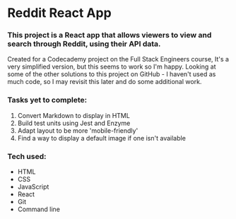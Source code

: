# Reddit React App

### This project is a React app that allows viewers to view and search through Reddit, using their API data.

Created for a Codecademy project on the Full Stack Engineers course, It's a very simplified version, but this seems to work so I'm happy.
Looking at some of the other solutions to this project on GitHub - I haven't used as much code, so I may revisit this later and do some additional work.

### Tasks yet to complete:
1. Convert Markdown to display in HTML
2. Build test units using Jest and Enzyme
3. Adapt layout to be more 'mobile-friendly'
4. Find a way to display a default image if one isn't available

### Tech used:
* HTML
* CSS
* JavaScript
* React
* Git
* Command line